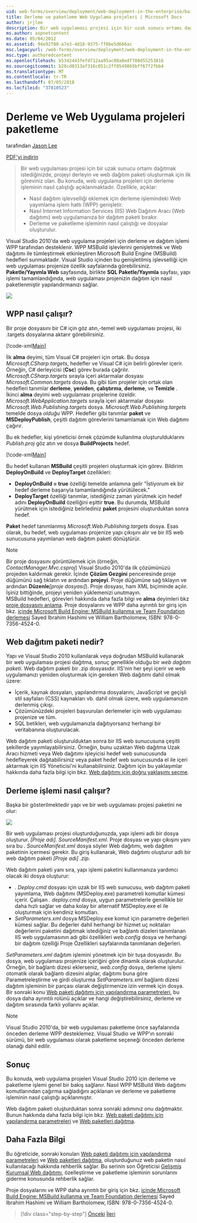 ```yaml
---
uid: web-forms/overview/deployment/web-deployment-in-the-enterprise/building-and-packaging-web-application-projects
title: Derleme ve paketleme Web Uygulama projeleri | Microsoft Docs
author: jrjlee
description: Bir web uygulaması projesi için bir uzak sunucu ortamı dağıtmak istediğinizde, projeyi derleyin ve web dağıtımı paketiDesteklenen oluşturmak için ilk göreviniz olan...
ms.author: aspnetcontent
ms.date: 05/04/2012
ms.assetid: 94e92f80-a7e3-4d18-9375-ff8be5d666ac
msc.legacyurl: /web-forms/overview/deployment/web-deployment-in-the-enterprise/building-and-packaging-web-application-projects
msc.type: authoredcontent
ms.openlocfilehash: b5342443fefd712aa95ac08a8edf708d55253816
ms.sourcegitcommit: b28cd0313af316c051c2ff8549865bff67f2fbb4
ms.translationtype: MT
ms.contentlocale: tr-TR
ms.lasthandoff: 07/05/2018
ms.locfileid: "37810523"
---
```

<a name="building-and-packaging-web-application-projects"></a>Derleme ve Web Uygulama projeleri paketleme
====================
tarafından [Jason Lee](https://github.com/jrjlee)

[PDF'yi indirin](https://msdnshared.blob.core.windows.net/media/MSDNBlogsFS/prod.evol.blogs.msdn.com/CommunityServer.Blogs.Components.WeblogFiles/00/00/00/63/56/8130.DeployingWebAppsInEnterpriseScenarios.pdf)

> Bir web uygulaması projesi için bir uzak sunucu ortamı dağıtmak istediğinizde, projeyi derleyin ve web dağıtım paketi oluşturmak için ilk göreviniz olan. Bu konuda, web uygulama projeleri için derleme işleminin nasıl çalıştığı açıklanmaktadır. Özellikle, açıklar:
> 
> - Nasıl dağıtım işlevselliği eklemek için derleme işlemindeki Web yayımlama işlem hattı (WPP) genişletir.
> - Nasıl Internet Information Services (IIS) Web Dağıtım Aracı (Web dağıtımı) web uygulamanıza bir dağıtım paketi bırakır.
> - Derleme ve paketleme işleminin nasıl çalıştığı ve dosyalar oluşturulur.


Visual Studio 2010'da web uygulama projeleri için derleme ve dağıtım işlemi WPP tarafından desteklenir. WPP MSBuild işlevlerini genişletmek ve Web dağıtımı ile tümleştirmek etkinleştiren Microsoft Build Engine (MSBuild) hedefleri sunmaktadır. Visual Studio içinden bu genişletilmiş işlevselliği için web uygulaması projenize özellik sayfalarında görebilirsiniz. **Paketle/Yayımla Web** sayfasında, birlikte **SQL Paketle/Yayımla** sayfası, yapı işlemi tamamlandığında, web uygulaması projenizin dağıtım için nasıl paketlenmiştir yapılandırmanızı sağlar.

![](building-and-packaging-web-application-projects/_static/image1.png)

## <a name="how-does-the-wpp-work"></a>WPP nasıl çalışır?

Bir proje dosyasını bir C# için göz atın,-temel web uygulaması projesi, iki .targets dosyalarına aktarır görebilirsiniz.


[!code-xml[Main](building-and-packaging-web-application-projects/samples/sample1.xml)]


İlk **alma** deyimi, tüm Visual C# projeleri için ortak. Bu dosya *Microsoft.CSharp.targets*, hedefler ve Visual C# için belirli görevler içerir. Örneğin, C# derleyicisi (**Csc**) görev burada çağrılır. *Microsoft.CSharp.targets* sırayla içeri aktarmalar dosyası *Microsoft.Common.targets* dosya. Bu gibi tüm projeler için ortak olan hedefleri tanımlar **derleme**, **yeniden**, **çalıştırma**, **derleme**, ve **Temizle** . İkinci **alma** deyimi web uygulaması projelerine özeldir. *Microsoft.WebApplication.targets* sırayla içeri aktarmalar dosyası *Microsoft.Web.Publishing.targets* dosya. *Microsoft.Web.Publishing.targets* temelde dosya *olduğu* WPP. Hedefler gibi tanımlar **paket** ve **MSDeployPublish**, çeşitli dağıtım görevlerini tamamlamak için Web dağıtımı çağırır.

Bu ek hedefler, kişi yöneticisi örnek çözümde kullanılma oluşturulduklarını *Publish.proj* göz atın ve dosya **BuildProjects** hedef.


[!code-xml[Main](building-and-packaging-web-application-projects/samples/sample2.xml)]


Bu hedef kullanan **MSBuild** çeşitli projeleri oluşturmak için görev. Bildirim **DeployOnBuild** ve **DeployTarget** özellikleri:

- **DeployOnBuild = true** özelliği temelde anlamına gelir "İstiyorum ek bir hedef derleme başarıyla tamamlandığında yürütülecek."
- **DeployTarget** özelliği tanımlar, istediğiniz zaman yürütmek için hedef adını **DeployOnBuild** özelliğini eşittir **true**. Bu durumda, MSBuild yürütmek için istediğiniz belirlediniz **paket** projesini oluşturduktan sonra hedef.

**Paket** hedef tanımlanmış *Microsoft.Web.Publishing.targets* dosya. Esas olarak, bu hedef, web uygulaması projenize yapı çıkışını alır ve bir IIS web sunucusuna yayımlanan web dağıtım paketi dönüştürür.

> [!NOTE]
> Bir proje dosyasını görüntülemek için (örneğin, <em>ContactManager.Mvc.csproj</em>) Visual Studio 2010'da ilk çözümünüzü projeden kaldırmak gerekir. İçinde <strong>Çözüm Gezgini</strong> penceresinde proje düğümünü sağ tıklatın ve ardından <strong>projeyi</strong>. Proje düğümüne sağ tıklayın ve ardından <strong>Düzenle</strong><em>[proje dosyası]</em>). Proje dosyası, ham XML biçiminde açılır. İşiniz bittiğinde, projeyi yeniden yüklemenizi unutmayın.  
> MSBuild hedefleri, görevleri hakkında daha fazla bilgi ve <strong>alma</strong> deyimleri bkz [proje dosyasını anlama](understanding-the-project-file.md). Proje dosyalarını ve WPP daha ayrıntılı bir giriş için bkz. [içinde Microsoft Build Engine: MSBuild kullanma ve Team Foundation derlemesi](http://amzn.com/0735645248) Sayed Ibrahim Hashimi ve William Bartholomew, ISBN: 978-0-7356-4524-0.


## <a name="what-is-a-web-deployment-package"></a>Web dağıtım paketi nedir?

Yapı ve Visual Studio 2010 kullanılarak veya doğrudan MSBuild kullanarak bir web uygulaması projesi dağıtma, sonuç genellikle olduğu bir *web dağıtım paketi*. Web dağıtım paketi bir .zip dosyasıdır. IIS'nin her şeyi içerir ve web uygulamanızı yeniden oluşturmak için gereken Web dağıtımı dahil olmak üzere:

- İçerik, kaynak dosyaları, yapılandırma dosyalarını, JavaScript ve geçişli stil sayfaları (CSS) kaynakları vb. dahil olmak üzere, web uygulamanızın derlenmiş çıkışı.
- Çözümünüzdeki projeleri başvurulan derlemeler için web uygulaması projenize ve tüm.
- SQL betikleri, web uygulamanızla dağıtıyorsanız herhangi bir veritabanına oluşturulacak.

Web dağıtım paketi oluşturulduktan sonra bir IIS web sunucusuna çeşitli şekillerde yayımlayabilirsiniz. Örneğin, bunu uzaktan Web dağıtma Uzak Aracı hizmeti veya Web dağıtımı işleyicisi hedef web sunucusunda hedefleyerek dağıtabilirsiniz veya paket hedef web sunucusunda el ile içeri aktarmak için IIS Yöneticisi'ni kullanabilirsiniz. Dağıtım için bu yaklaşımlar hakkında daha fazla bilgi için bkz. [Web dağıtımı için doğru yaklaşımı seçme](../configuring-server-environments-for-web-deployment/choosing-the-right-approach-to-web-deployment.md).

## <a name="how-does-the-build-process-work"></a>Derleme işlemi nasıl çalışır?

Başka bir gösterilmektedir yapı ve bir web uygulaması projesi paketini ne olur:

![](building-and-packaging-web-application-projects/_static/image2.png)

Bir web uygulaması projesi oluşturduğunuzda, yapı işlemi adlı bir dosya oluşturur. *[Proje adı]. SourceManifest.xml*. Proje dosyası ve yapı çıkışını yanı sıra bu *. SourceManifest.xml* dosya söyler Web dağıtımı, web dağıtım paketinin içermesi gerekir. Bu giriş kullanarak, Web dağıtımı oluşturur adlı bir web dağıtım paketi *[Proje adı] .zip*.

Web dağıtım paketi yanı sıra, yapı işlemi paketini kullanmanıza yardımcı olacak iki dosya oluşturur:

- *. Deploy.cmd* dosyası için uzak bir IIS web sunucusu, web dağıtım paketi yayımlama, Web dağıtımı (MSDeploy.exe) parametreli komutlar kümesi içerir. Çalışan *. deploy.cmd* dosya, uygun parametrelerle genellikle bir daha hızlı sağlar ve daha kolay bir alternatif MSDeploy.exe el ile oluşturmak için kendiniz komutları.
- *SetParameters.xml* dosya MSDeploy.exe komut için parametre değerleri kümesi sağlar. Bu değerler dahil herhangi bir hizmet uç noktaları değerlerini paketini dağıtmak istediğiniz ve bağlantı dizeleri tanımlanan IIS web uygulamasının adı gibi özellikleri *web.config* dosya ve herhangi bir dağıtım özelliği Proje Özellikleri sayfalarında tanımlanan değerleri.

*SetParameters.xml* dağıtım işlemini yönetmek için bir tuşa dosyasıdır. Bu dosya, web uygulaması projenize içeriğini göre dinamik olarak oluşturulur. Örneğin, bir bağlantı dizesi eklerseniz, *web.config* dosya, derleme işlemi otomatik olarak bağlantı dizesini algılar, dağıtımı buna göre Parametreleştirme ve girdi oluşturma  *SetParameters.xml* bağlantı dizesi dağıtım işleminin bir parçası olarak değiştirmenize izin vermek için dosya. Bir sonraki konu [Web paketi dağıtımı için yapılandırma parametreleri](configuring-parameters-for-web-package-deployment.md), bu dosya daha ayrıntılı rolünü açıklar ve hangi değiştirebilirsiniz, derleme ve dağıtım sırasında farklı yollarını açıklar.

> [!NOTE]
> Visual Studio 2010'da, bir web uygulaması paketleme önce sayfalarında önceden derleme WPP desteklemez. Visual Studio ve WPP'ın sonraki sürümü, bir web uygulaması olarak paketleme seçeneği önceden derleme olanağı dahil edilir.


## <a name="conclusion"></a>Sonuç

Bu konuda, web uygulama projeleri Visual Studio 2010 için derleme ve paketleme işlemi genel bir bakış sağlanır. Nasıl WPP MSBuild Web dağıtımı komutlarından çağırma sağladığını açıklanan ve derleme ve paketleme işleminin nasıl çalıştığı açıklanmıştır.

Web dağıtım paketi oluşturduktan sonra sonraki adımınız onu dağıtmaktır. Bunun hakkında daha fazla bilgi için bkz. [Web paketi dağıtımı için yapılandırma parametreleri](configuring-parameters-for-web-package-deployment.md) ve [Web paketleri dağıtma](deploying-web-packages.md).

## <a name="further-reading"></a>Daha Fazla Bilgi

Bu öğreticide, sonraki konuları [Web paketi dağıtımı için yapılandırma parametreleri](configuring-parameters-for-web-package-deployment.md) ve [Web paketleri dağıtma](deploying-web-packages.md), oluşturduğunuz web paketin nasıl kullanılacağı hakkında rehberlik sağlar. Bu serinin son Öğreticisi [Gelişmiş Kurumsal Web dağıtımı](../advanced-enterprise-web-deployment/advanced-enterprise-web-deployment.md), özelleştirme ve paketleme işleminin sorunlarını giderme konusunda rehberlik sağlar.

Proje dosyalarını ve WPP daha ayrıntılı bir giriş için bkz. [içinde Microsoft Build Engine: MSBuild kullanma ve Team Foundation derlemesi](http://amzn.com/0735645248) Sayed Ibrahim Hashimi ve William Bartholomew, ISBN: 978-0-7356-4524-0.

> [!div class="step-by-step"]
> [Önceki](understanding-the-build-process.md)
> [İleri](configuring-parameters-for-web-package-deployment.md)
